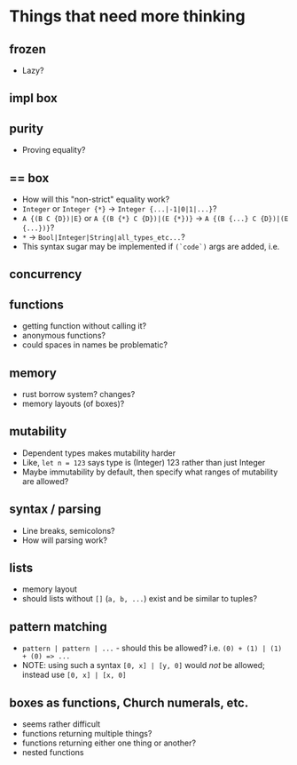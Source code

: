 # Things that need more thinking
## frozen
- Lazy?

## impl box

## purity
- Proving equality?

## == box
- How will this "non-strict" equality work?
- `Integer` or `Integer {*}` -> `Integer {...|-1|0|1|...}`?
- `A {(B C {D})|E}` or `A {(B {*} C {D})|(E {*})}` -> `A {(B {...} C {D})|(E {...})}`?
- `*` -> `Bool|Integer|String|all_types_etc...`?
- This syntax sugar may be implemented if ``(`code`)`` args are added, i.e.

## concurrency

## functions
- getting function without calling it?
- anonymous functions?
- could spaces in names be problematic?

## memory
- rust borrow system? changes?
- memory layouts (of boxes)?

## mutability
- Dependent types makes mutability harder
- Like, `let n = 123` says type is (Integer) 123 rather than just Integer
- Maybe immutability by default, then specify what ranges of mutability are allowed?

## syntax / parsing
- Line breaks, semicolons?
- How will parsing work?

## lists
- memory layout
- should lists without `[]` (`a, b, ...`) exist and be similar to tuples?

## pattern matching
- `pattern | pattern | ...` - should this be allowed? i.e. `(0) + (1) | (1) + (0) => ...`
- NOTE: using such a syntax `[0, x] | [y, 0]` would *not* be allowed; instead use `[0, x] | [x, 0]`

## boxes as functions, Church numerals, etc.
- seems rather difficult
- functions returning multiple things?
- functions returning either one thing or another?
- nested functions
